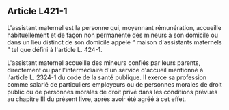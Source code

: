 ## Article L421-1

L'assistant maternel est la personne qui, moyennant rémunération, accueille habituellement et de façon non
permanente des mineurs à son domicile ou dans un lieu distinct de son domicile appelé “ maison d'assistants
maternels ” tel que défini à l'article L. 424-1.

L'assistant maternel accueille des mineurs confiés par leurs parents, directement ou par l'intermédiaire d'un
service d'accueil mentionné à l'article L. 2324-1 du code de la santé publique. Il exerce sa profession comme
salarié de particuliers employeurs ou de personnes morales de droit public ou de personnes morales de droit
privé dans les conditions prévues au chapitre III du présent livre, après avoir été agréé à cet effet.

